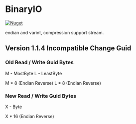 # BinaryIO
[![Nuget](https://img.shields.io/nuget/v/BinaryIO.svg)](https://www.nuget.org/packages/BinaryIO/)

endian and varint, compression support stream.

## Version 1.1.4 Incompatible Change Guid

### Old Read / Write Guid Bytes
M - MostByte
L - LeastByte

M * 8 (Endian Reverse)
L * 8 (Endian Reverse)

### New Read / Write Guid Bytes

X - Byte

X * 16 (Endian Reverse)
